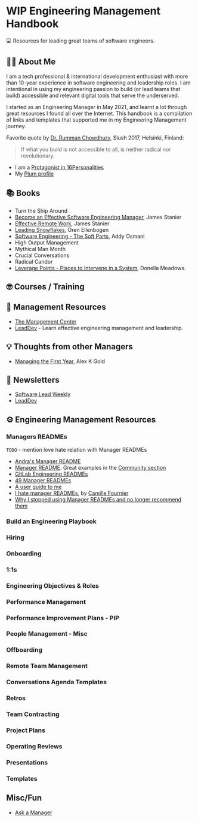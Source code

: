 # WIP Engineering Management Handbook

💻 Resources for leading great teams of software engineers.

## 👩‍💻 About Me

I am a tech professional & international development enthusiast with more than 10-year experience in software engineering and leadership roles. I am intentional in using my engineering passion to build (or lead teams that build) accessible and relevant digital tools that serve the underserved. 

I started as an Engineering Manager in May 2021, and learnt a lot through great resources I found all over the Internet. This handbook is a compilation of links and templates that supported me in my Engineering Management journey.  

Favorite quote by [Dr. Rumman Chowdhury](https://www.linkedin.com/in/rumman/), Slush 2017, Helsinki, Finland: 
> If what you build is not accessible to all, is neither radical nor revolutionary.

- I am a [Protagonist in 16Personalities](https://www.16personalities.com/enfj-personality)
- My [Plum profile](https://secure.plum.io/en/p/GJtsHytBzrRYHVJaTUM4Cg)

## 📚 Books
- Turn the Ship Around
- [Become an Effective Software Engineering Manager](https://pragprog.com/titles/jsengman/become-an-effective-software-engineering-manager/), James Stanier
- [Effective Remote Work](https://pragprog.com/titles/jsrw/effective-remote-work/), James Stanier
- [Leading Snowflakes](https://orenellenbogen.gumroad.com/l/engineeringmanager?layout=profile&recommended_by=library), Oren Ellenbogen
- [Software Engineering - The Soft Parts](https://addyosmani.com/blog/software-engineering-soft-parts/), Addy Osmani
- High Output Management
- Mythical Man Month
- Crucial Conversations
- Radical Candor
- [Leverage Points - Places to Intervene in a System](https://donellameadows.org/wp-content/userfiles/Leverage_Points.pdf), Donella Meadows.

## 🤓 Courses / Training

## 🤝 Management Resources
- [The Management Center](https://www.managementcenter.org/resources/)
- [LeadDev](https://leaddev.com/) - Learn effective engineering management and leadership.

## 💡 Thoughts from other Managers
- [Managing the First Year](https://alexkgold.space/mfy.html#appendix-book-recommendations), Alex K Gold

## 📧 Newsletters
- [Software Lead Weekly](https://softwareleadweekly.com/)
- [LeadDev](https://leaddev.com/newsletter)

## ⚙️ Engineering Management Resources

### Managers READMEs
`TODO` - mention love hate relation with Manager READMEs
- [Andra's Manager README](/Andra's-Manager-README.md)
- [Manager README](https://managerreadme.com/?r=ls). Great examples in the [Community section](https://managerreadme.com/community)
- [GitLab Engineering READMEs](https://about.gitlab.com/handbook/engineering/readmes/)
- [49 Manager READMEs](https://hypercontext.com/blog/management-skills/49-manager-readmes)
- [A user guide to me](https://codingfearlessly.com/a-user-guide-to-me)
- [I hate manager READMEs](https://skamille.medium.com/i-hate-manager-readmes-20a0dd9a70d0), by [Camille Fournier](https://skamille.medium.com/)
- [Why I stopped using Manager READMEs and no longer recommend them](https://mattnewkirk.com/2022/03/07/why-i-stopped-using-manager-readmes-and-no-longer-recommend-them/)

### Build an Engineering Playbook

### Hiring

### Onboarding

### 1:1s

### Engineering Objectives & Roles

### Performance Management

### Performance Improvement Plans - PIP

### People Management - Misc

### Offboarding

### Remote Team Management

### Conversations Agenda Templates

### Retros

### Team Contracting

### Project Plans

### Operating Reviews

### Presentations

### Templates

## Misc/Fun
- [Ask a Manager](https://www.askamanager.org/)
